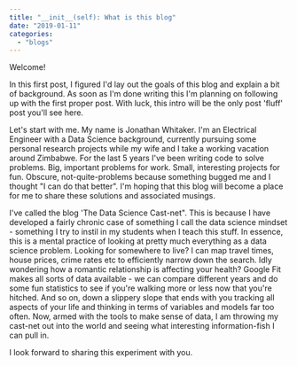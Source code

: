 ```yaml
---
title: "__init__(self): What is this blog"
date: "2019-01-11"
categories: 
  - "blogs"
---
```


Welcome!

In this first post, I figured I'd lay out the goals of this blog and explain a bit of background. As soon as I'm done writing this I'm planning on following up with the first proper post. With luck, this intro will be the only post 'fluff' post you'll see here.

Let's start with me. My name is Jonathan Whitaker. I'm an Electrical Engineer with a Data Science background, currently pursuing some personal research projects while my wife and I take a working vacation around Zimbabwe. For the last 5 years I've been writing code to solve problems. Big, important problems for work. Small, interesting projects for fun. Obscure, not-quite-problems because something bugged me and I thought "I can do that better". I'm hoping that this blog will become a place for me to share these solutions and associated musings.

I've called the blog 'The Data Science Cast-net". This is because I have developed a fairly chronic case of something I call the data science mindset - something I try to instil in my students when I teach this stuff. In essence, this is a mental practice of looking at pretty much everything as a data science problem. Looking for somewhere to live? I can map travel times, house prices, crime rates etc to efficiently narrow down the search. Idly wondering how a romantic relationship is affecting your health? Google Fit makes all sorts of data available - we can compare different years and do some fun statistics to see if you're walking more or less now that you're hitched. And so on, down a slippery slope that ends with you tracking all aspects of your life and thinking in terms of variables and models far too often. Now, armed with the tools to make sense of data, I am throwing my cast-net out into the world and seeing what interesting information-fish I can pull in.

I look forward to sharing this experiment with you.
